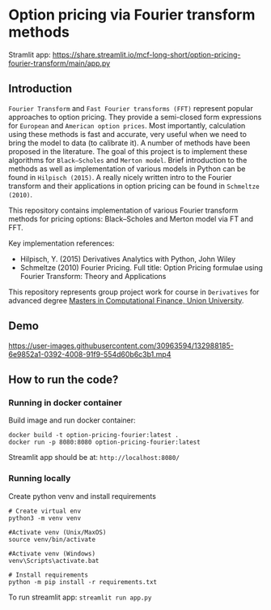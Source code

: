 # Option pricing via Fourier transform methods

Stramlit app: https://share.streamlit.io/mcf-long-short/option-pricing-fourier-transform/main/app.py

## Introduction

`Fourier Transform` and `Fast Fourier transforms (FFT)` represent popular approaches to option pricing. They provide a semi-closed form expressions for `European` and `American option prices`. Most importantly, calculation using these methods is fast and accurate, very useful when we need to bring the model to data (to calibrate it). A number of methods have been proposed in the literature. The goal of this project is to implement these algorithms for `Black–Scholes` and `Merton model`. Brief introduction to the methods as well as implementation of various models in Python can be found in `Hilpisch (2015)`. A really nicely written intro to the Fourier transform and their applications in option pricing can be found in `Schmeltze (2010)`.

This repository contains implementation of various Fourier transform methods for pricing options: Black–Scholes and Merton model via FT and FFT.

Key implementation references:

- Hilpisch, Y. (2015) Derivatives Analytics with Python, John Wiley
- Schmeltze (2010) Fourier Pricing. Full title: Option Pricing formulae using Fourier Transform: Theory and Applications

This repository represents group project work for course in `Derivatives` for advanced degree [Masters in Computational Finance, Union University](http://mcf.raf.edu.rs/).

## Demo

https://user-images.githubusercontent.com/30963594/132988185-6e9852a1-0392-4008-91f9-554d60b6c3b1.mp4

## How to run the code?

### Running in docker container

Build image and run docker container:

```
docker build -t option-pricing-fourier:latest .
docker run -p 8080:8080 option-pricing-fourier:latest
```

Streamlit app should be at: `http://localhost:8080/`

### Running locally

Create python venv and install requirements

```
# Create virtual env
python3 -m venv venv

#Activate venv (Unix/MaxOS)
source venv/bin/activate

#Activate venv (Windows)
venv\Scripts\activate.bat

# Install requirements
python -m pip install -r requirements.txt
```

To run streamlit app: `streamlit run app.py`
